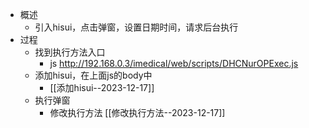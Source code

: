 
- 概述
	- 引入hisui，点击弹窗，设置日期时间，请求后台执行
- 过程
	- 找到执行方法入口  
		- js  http://192.168.0.3/imedical/web/scripts/DHCNurOPExec.js
	- 添加hisui，在上面js的body中
		- [[添加hisui--2023-12-17]]
	- 执行弹窗
		- 修改执行方法  [[修改执行方法--2023-12-17]]

